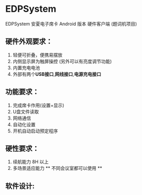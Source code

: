 # EDPSystem</br>
EDPSystem 安夏电子席卡 Android 版本 硬件客户端 (题词机项目) </br>

## 硬件外观要求：</br>

1. 轻便可折叠，便携易摆放</br>
2. 内侧显示屏为触屏操控 (另外可以有亮度调节功能)</br>	
3. 内置充电电池</br>
4. 外部有两个**USB接口**,**网线接口**,**电源充电接口** </br>

## 功能要求：</br>

1. 完成席卡作用(设置+显示)</br>
2. U盘文件读取</br>
3. 网络通信</br>
4. 自动化设置</br>
5. 开机自动启动预定程序</br>

## 硬性要求：</br>
1. 续航能力 8H 以上</br>
2. 多场景适应能力 ** 不同会议室都可以使用 ** </br>

## 软件设计: </br>
